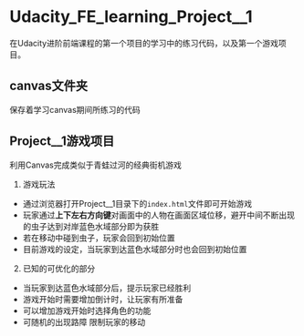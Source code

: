 # Udacity_FE_learning_Project__1
在Udacity进阶前端课程的第一个项目的学习中的练习代码，以及第一个游戏项目。

## canvas文件夹
保存着学习canvas期间所练习的代码

## Project__1游戏项目
利用Canvas完成类似于青蛙过河的经典街机游戏

1. 游戏玩法

  - 通过浏览器打开Project__1目录下的`index.html`文件即可开始游戏
  - 玩家通过**上下左右方向键**对画面中的人物在画面区域位移，避开中间不断出现的虫子达到对岸蓝色水域部分即为获胜
  - 若在移动中碰到虫子，玩家会回到初始位置
  - 目前游戏的设定，当玩家到达蓝色水域部分时也会回到初始位置

2. 已知的可优化的部分
 - 当玩家到达蓝色水域部分后，提示玩家已经胜利
 -  游戏开始时需要增加倒计时，让玩家有所准备
 -  可以增加游戏开始时选择角色的功能
 -  可随机的出现路障 限制玩家的移动